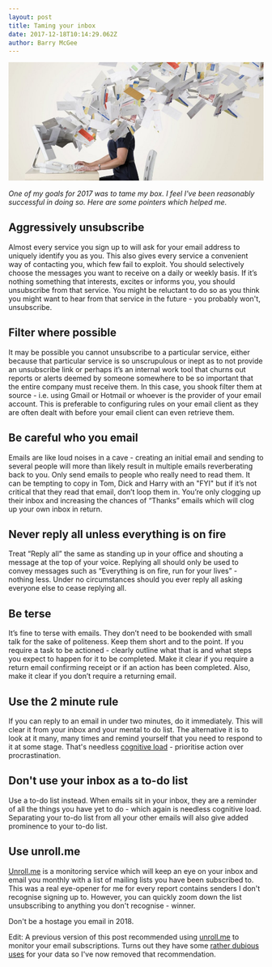 ```yaml
---
layout: post
title: Taming your inbox
date: 2017-12-18T10:14:29.062Z
author: Barry McGee
---
```

![Computer user overwhelmed by email](/images/uploads/getty_83665737_80661.jpg)

_One of my goals for 2017 was to tame my box. I feel I've been reasonably successful in doing so. Here are some pointers which helped me._

## Aggressively unsubscribe

Almost every service you sign up to will ask for your email address to uniquely identify you as you. This also gives every service a convenient way of contacting you, which few fail to exploit. You should selectively choose the messages you want to receive on a daily or weekly basis. If it’s nothing something that interests, excites or informs you, you should unsubscribe from that service. You might be reluctant to do so as you think you might want to hear from that service in the future - you probably won't, unsubscribe. 

## Filter where possible

It may be possible you cannot unsubscribe to a particular service, either because that particular service is so unscrupulous or inept as to not provide an unsubscribe link or perhaps it’s an internal work tool that churns out reports or alerts deemed by someone somewhere to be so important that the entire company must receive them. In this case, you shook filter them at source - i.e. using Gmail or Hotmail or whoever is the provider of your email account. This is preferable to configuring rules on your email client as they are often dealt with before your email client can even retrieve them.

## Be careful who you email

Emails are like loud noises in a cave - creating an initial email and sending to several people will more than likely result in multiple emails reverberating back to you. Only send emails to people who really need to read them. It can be tempting to copy in Tom, Dick and Harry with an "FYI" but if it’s not critical that they read that email, don’t loop them in. You’re only clogging up their inbox and increasing the chances of “Thanks” emails which will clog up your own inbox in return.

## Never reply all unless everything is on fire

Treat “Reply all” the same as standing up in your office and shouting a message at the top of your voice. Replying all should only be used to convey messages such as “Everything is on fire, run for your lives” - nothing less. Under no circumstances should you ever reply all asking everyone else to cease replying all.

## Be terse

It’s fine to terse with emails. They don’t need to be bookended with small talk for the sake of politeness. Keep them short and to the point. If you require a task to be actioned - clearly outline what that is and what steps you expect to happen for it to be completed. Make it clear if you require a return email confirming receipt or if an action has been completed. Also, make it clear if you don’t require a returning email.

## Use the 2 minute rule

If you can reply to an email in under two minutes, do it immediately. This will clear it from your inbox and your mental to do list. The alternative it is to look at it many, many times and remind yourself that you need to respond to it at some stage. That's needless [cognitive load](https://en.wikipedia.org/wiki/Cognitive_load) - prioritise action over procrastination.

## Don't use your inbox as a to-do list

Use a to-do list instead. When emails sit in your inbox, they are a reminder of all the things you have yet to do - which again is needless cognitive load. Separating your to-do list from all your other emails will also give added prominence to your to-do list. 

## Use unroll.me

[Unroll.me](https://unroll.me/) is a monitoring service which will keep an eye on your inbox and email you monthly with a list of mailing lists you have been subscribed to. This was a real eye-opener for me for every report contains senders I don't recognise signing up to. However, you can quickly zoom down the list unsubscribing to anything you don't recognise - winner.

Don't be a hostage you email in 2018.

Edit: A previous version of this post recommended using [unroll.me](https://unroll.me/) to monitor your email subscriptions. Turns out they have some [rather dubious uses](http://gizmodo.com/how-did-unroll-me-get-users-to-allow-it-to-sell-their-i-1794603555) for your data so I've now removed that recommendation.
